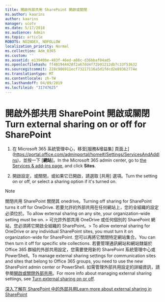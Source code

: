 ```yaml
---
title: 開啟外部共用 SharePoint 開啟或關閉
ms.author: kaarins
author: kaarins
manager: scotv
ms.date: 5/17/2018
ms.audience: Admin
ms.topic: article
ROBOTS: NOINDEX, NOFOLLOW
localization_priority: Normal
ms.collection: Adm_O365
ms.custom: ''
ms.assetid: e13940be-483f-46ed-a88c-d36bbaf04ad5
ms.openlocfilehash: ff481944428f2a67dd4f72b91212db7c33f53632
ms.sourcegitcommit: 228c986911ecf73217116a5d1fdcd2e89362774e
ms.translationtype: MT
ms.contentlocale: zh-TW
ms.lasthandoff: 04/09/2019
ms.locfileid: "31747625"
---
```

# <a name="turn-external-sharing-on-or-off-for-sharepoint"></a><span data-ttu-id="db7e8-102">開啟外部共用 SharePoint 開啟或關閉</span><span class="sxs-lookup"><span data-stu-id="db7e8-102">Turn external sharing on or off for SharePoint</span></span>

1. <span data-ttu-id="db7e8-103">在 Microsoft 365 系統管理中心，移至[服務&amp;增益集] 頁面上](https://portal.office.com/adminportal/home#/Settings/ServicesAndAddIns)，並按一下 [**網站**]。</span><span class="sxs-lookup"><span data-stu-id="db7e8-103">In the Microsoft 365 admin center, go to [the Services &amp; add-ins page](https://portal.office.com/adminportal/home#/Settings/ServicesAndAddIns), and click **Sites**.</span></span>
    
2. <span data-ttu-id="db7e8-104">開啟設定，或關閉，或如果它已開啟，請選取 [共用] 選項。</span><span class="sxs-lookup"><span data-stu-id="db7e8-104">Turn the setting on or off, or select a sharing option if it's turned on.</span></span>
    
> [!NOTE]
> <span data-ttu-id="db7e8-105">關閉共用 SharePoint 關閉其 onedrive。</span><span class="sxs-lookup"><span data-stu-id="db7e8-105">Turning off sharing for SharePoint turns it off for OneDrive.</span></span> <span data-ttu-id="db7e8-106">若要允許的外部共用在任何網站上，您的全組織的設定必須位於。</span><span class="sxs-lookup"><span data-stu-id="db7e8-106">To allow external sharing on any site, your organization-wide setting must be on.</span></span> <span data-ttu-id="db7e8-107">> 可允許外部共用 OneDrive 或任何個別的 SharePoint 網站，您必須將它開啟全組織的 SharePoint。</span><span class="sxs-lookup"><span data-stu-id="db7e8-107">> To allow external sharing for OneDrive or any individual SharePoint sites, you must turn it on organization-wide for SharePoint.</span></span> <span data-ttu-id="db7e8-108">您可以再將它關閉特定網站集合。</span><span class="sxs-lookup"><span data-stu-id="db7e8-108">You can then turn it off for specific site collections.</span></span> <span data-ttu-id="db7e8-109">若要管理通訊網站和網站隸屬於 Office 365 群組的外部共用設定，您需要使用新的 SharePoint 系統管理中心或 PowerShell。</span><span class="sxs-lookup"><span data-stu-id="db7e8-109">To manage external sharing settings for communication sites and sites that belong to Office 365 groups, you need to use the new SharePoint admin center or PowerShell.</span></span> <span data-ttu-id="db7e8-110">如需管理外部共用設定的詳細資訊，請參閱[開啟或關閉外部共用](https://go.microsoft.com/fwlink/?linkid=866426)。</span><span class="sxs-lookup"><span data-stu-id="db7e8-110">For more info about managing external sharing settings, see [Turn external sharing on or off](https://go.microsoft.com/fwlink/?linkid=866426).</span></span> 
  
[<span data-ttu-id="db7e8-111">深入了解在 SharePoint 中的外部共用</span><span class="sxs-lookup"><span data-stu-id="db7e8-111">Learn more about external sharing in SharePoint</span></span>](https://go.microsoft.com/fwlink/?linkid=734908)
  

